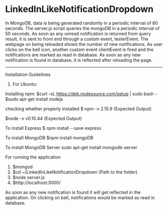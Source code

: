 # LinkedInLikeNotificationDropdown

In MongoDB, data is being generated randomly in a periodic interval of 60 seconds. The server.js script queries the mongoDB in a periodic interval of 50 seconds. As soon as any unread notification is returned from query result, it is sent to front end through a custom event, testerEvent. The webpage on being reloaded shows the number of new notifications. As user clicks on the bell icon, another custom event clientEvent is fired and the notifications are marked as read in database. As soon as any new notification is found in database, it is reflected after reloading the page.

************************************************************************************************************************************************************************************
Installation Guidelines 

1. For Ubuntu:

Installing npm:
$curl -sL https://deb.nodesource.com/setup | sudo bash -
$sudo apt-get install nodejs


checking whether properly installed
$ npm -v
2.15.9  (Expected Output)

$node -v
v0.10.44 (Expected Output)

To install Express
$ npm install --save express

To install MongoDB
$npm install mongoDB

To install MongoDB Server
sudo apt-get install mongodb-server 

For running the application
1. $mongod
2. $cd ~/LinkedInLikeNotificationDropdown    (Path to the folder)
3. $node server.js
4. $http://localhost:3000/

As soon as any new notification is found it will get reflected in the application. On clicking on bell, notifications would be marked as read in database.



